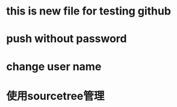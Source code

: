 # this is new file for testing github
# push without password
# change user name

# 使用sourcetree管理

